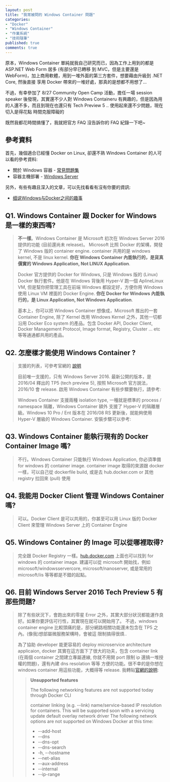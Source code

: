 ```yaml
---
layout: post
title: "我常被問的 Windows Container 問題"
categories:
- "Docker"
- "Windows Container"
- "作業系統"
- "技術隨筆"
published: true
comments: true
---
```


原本，Windows Container 單純就我自己研究而已，因為工作上用到的都是 ASP.NET Web Form 居多 (有部分早已轉移
到 MVC，但是主要還是 WebForm)，加上商用軟體，用到一堆外面的第三方套件，想要藉由升級到 .NET Core, 然後直接
享用 Docker 帶來的一堆好處，那真的是想都不用想了...

不過，有幸參加了 8/27 Community Open Camp 活動，擔任一場 session speaker 後發現，其實還不少人對 Windows Containeru
有興趣的，但是因為用的人還不多，而且到現在也還只有 Tech Preview 5 .. 使用起來還不少問題，現在切入是得花點
時間克服障礙的

既然我都花時間搞懂了，我就把官方 FAQ 沒告訴你的 FAQ 紀錄一下吧~

<!--more-->

## 參考資料
首先，幾個適合已經懂 Docker on Linux, 卻還不熟 Windows Container 的人可以看的參考資料:

* 關於 Windows 容器 - [常見問題集](https://msdn.microsoft.com/zh-tw/virtualization/windowscontainers/about/faq)
* 容器主機部署 - [Windows Server](https://msdn.microsoft.com/zh-tw/virtualization/windowscontainers/deployment/deployment)

另外，有些有趣且深入的文章，可以先找看看有沒有你要的資訊:
* [细说Windows与Docker之间的趣事](http://www.infoq.com/cn/articles/windows-and-docker)

## Q1. Windows Container 跟 Docker for Windows 是一樣的東西嗎?
> **不一樣**。Windows Container 是 Microsoft 初次在 Windows Server 2016 提供的功能 (目前還尚未 release)。
> Microsoft 比照 Docker 的架構，開發了 Windows 版的 container engine. container 共用的是 windows kernel,
> 不是 linux kernel. **你在 Windows Container 內能執行的，是貨真價實的 Windows Application, Not LINUX Application**.
>
> Docker 官方提供的 Docker for Windows, 只是 Windows 版的 (Linux) Docker 執行套件。他是在 Windows
> 背後用 Hyper-V 跑一個 AplineLinux VM, 但是幫你把管理工具在前端 Windows 都設定好，方便你用 Windows 使用
> Linux VM 裡面的 Docker Engine. **你在 Docker for Windows 內能執行的，是 Linux Application, Not Windows Application**.
>
> 基本上，你可以把 Windows Container 想像成，Microsoft 推出的一套 Container Engine, 除了 Kernel 改用 Windows Kernel
> 之外，其他一切都沿用 Docker Eco system 的產品。包含 Docker API, Docker Client, Docker Management Protocol,
> Image format, Registry, Cluster ... etc 等等通通都共用的產品。

## Q2. 怎麼樣才能使用 Windows Container ?
> 支援的列表，可參考官網的 [說明](https://msdn.microsoft.com/zh-tw/virtualization/windowscontainers/deployment/system_requirements)
>
> 目前唯一支援的，只有 Windows Server 2016. 最新公開的版本，是 2016/04 釋出的 TP5 (tech preview 5), 按照 Microsoft
> 官方說法，2016/10 會 release. 啟用 Windows Container 有些步驟要執行，請參考:
>
> Windows Container 支援兩種 isolation type, 一種就是標準的 process / namespace 隔離，Windows Container 額外
> 支援了 Hyper-V 的隔離層級。Windows 10 Pro / Ent 版本在 2016/08 RS 更新後，就能夠使用 Hyper-V 層級的 Windows Container.
> 安裝步驟可以參考:

## Q3. Windows Container 能執行現有的 Docker Container Image 嗎?
> 不行。Windows Container 只能執行 Windows Application, 你必須準備 for windows 的 container image.
> container image 取得的來源跟 docker 一樣，可以自己從 dockerfile build, 或是去 hub.docker.com or 其他 registry
> 拉回來 (pull) 使用

## Q4. 我能用 Docker Client 管理 Windows Container 嗎?
> 可以。Docker Client 是可以共用的，你甚至可以用 Linux 版的 Docker Client 來管理 Windows Server 上的 Container Engine

## Q5. Windows Container 的 Image 可以從哪裡取得?
> 完全跟 Docker Registry 一樣。[hub.docker.com](http://hub.docker.com) 上面也可以找到 for windows 的 container image. 建議可以從 microsoft
> 開始找，例如 microsoft/windowsservercore, microsoft/nanoserver, 或是常用的 microsoft/iis 等等都是不錯的起點。

## Q6. 目前 Windows Server 2016 Tech Preview 5 有那些問題?
> 除了有些狀況下，會跑出來的零星 Error 之外，其實大部分狀況都能運作良好。如果你要評估可行性，其實現在就可以開始用了。
> 不過，windows container engine 比較頭痛的是，部分網路相關功能還未包含在 TP5 之內。(像我)想部屬微服務架構時，會被這
> 限制搞得很煩..
>
> 為了協助 developer 能更容易的 deploy microservice architecture applicaion, docker 其實在這方面下了很大的功夫，包含
> container link (在兩個 container 之間建立專屬連線, 你就不用開 port 限制 ip 還搞一堆授權的問題)，還有內建 dns resolation 等等
> 方便的功能。很不幸的是你想在 windows container 用這些功能，大概得等 release. 我轉貼[官網的說明](https://msdn.microsoft.com/en-us/virtualization/windowscontainers/management/container_networking):
>
>> **Unsupported features**
>> 
>> The following networking features are not supported today through Docker CLI
>> 
>> container linking (e.g. --link)
>> name/service-based IP resolution for containers. This will be supported soon with a servicing update
>> default overlay network driver
>> The following network options are not supported on Windows Docker at this time:
>> 
>> * --add-host
>> * --dns
>> * --dns-opt
>> * --dns-search
>> * -h, --hostname
>> * --net-alias
>> * --aux-address
>> * --internal
>> * --ip-range
>

